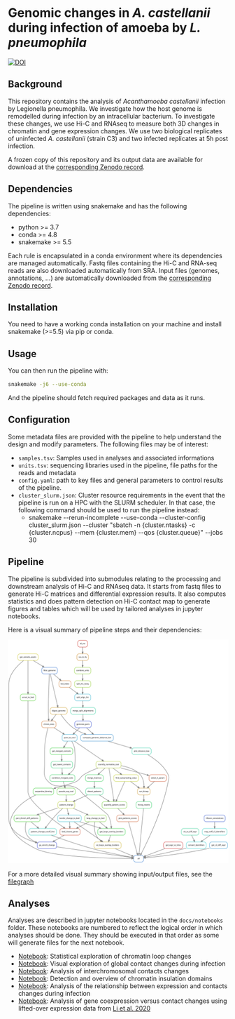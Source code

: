 # Genomic changes in _A. castellanii_ during infection of amoeba by _L. pneumophila_


[![DOI](https://zenodo.org/badge/DOI/10.5281/zenodo.5541742.svg)](https://doi.org/10.5281/zenodo.5541742)


## Background

This repository contains the analysis of _Acanthamoeba castellanii_ infection by Legionella pneumophila.
We investigate how the host genome is remodelled during infection by an intracellular bacterium. To investigate these changes, we use Hi-C and RNAseq to measure both 3D changes in chromatin and gene expression changes. We use two biological replicates of uninfected _A. castellanii_ (strain C3) and two infected replicates at 5h post infection.

A frozen copy of this repository and its output data are available for download at the [corresponding Zenodo record](https://doi.org/10.5281/zenodo.5507417).

## Dependencies

The pipeline is written using snakemake and has the following dependencies:

* python >= 3.7
* conda >= 4.8
* snakemake >= 5.5

Each rule is encapsulated in a conda environment where its dependencies are managed automatically.
Fastq files containing the Hi-C and RNA-seq reads are also downloaded automatically from SRA. Input files (genomes, annotations, ...) are automatically downloaded from the [corresponding Zenodo record](https://doi.org/10.5281/zenodo.5507417).

## Installation

You need to have a working conda installation on your machine and install snakemake (>=5.5) via pip or conda.

## Usage

You can then run the pipeline with:

```sh
snakemake -j6 --use-conda
```
And the pipeline should fetch required packages and data as it runs.

## Configuration

Some metadata files are provided with the pipeline to help understand the design and modify parameters. The following files may be of interest:

* `samples.tsv`: Samples used in analyses and associated informations
* `units.tsv`: sequencing libraries used in the pipeline, file paths for the reads and metadata
* `config.yaml`: path to key files and general parameters to control results of the pipeline.
* `cluster_slurm.json`: Cluster resource requirements in the event that the pipeline is run on a HPC with the SLURM scheduler. In that case, the following command should be used to run the pipeline instead:
  + snakemake --rerun-incomplete --use-conda --cluster-config cluster_slurm.json --cluster "sbatch -n {cluster.ntasks} -c {cluster.ncpus} --mem {cluster.mem} --qos {cluster.queue}" --jobs 30

## Pipeline

The pipeline is subdivided into submodules relating to the processing and downstream analysis of Hi-C and RNAseq data. It starts from fastq files to generate Hi-C matrices and differential expression results. It also computes statistics and does pattern detection on Hi-C contact map to generate figures and tables which will be used by tailored analyses in jupyter notebooks.

Here is a visual summary of pipeline steps and their dependencies:

![](docs/img/rulegraph.svg)

For a more detailed visual summary showing input/output files, see the [filegraph](docs/img/filegraph.svg)

## Analyses

Analyses are described in jupyter notebooks located in the `docs/notebooks` folder. These notebooks are numbered to reflect the logical order in which analyses should be done. They should be executed in that order as some will generate files for the next notebook.

* [Notebook](docs/notebooks/01_diff_contacts_annot.ipynb): Statistical exploration of chromatin loop changes
* [Notebook](docs/notebooks/02_diff_contacts_viz.ipynb): Visual exploration of global contact changes during infection
* [Notebook](docs/notebooks/03_interchrom_contacts.ipynb): Analysis of interchromosomal contacts changes
* [Notebook](docs/notebooks/04_domains_analyses.ipynb): Detection and overview of chromatin insulation domains
* [Notebook](docs/notebooks/05_infection_contacts_diff_expr.ipynb): Analysis of the relationship between expression and contacts changes during infection
* [Notebook](docs/notebooks/06_Li2020_liftover_c3_infection_contacts_coexpr.ipynb): Analysis of gene coexpression versus contact changes using lifted-over expression data from [Li et al. 2020](https://www.frontiersin.org/articles/10.3389/fcimb.2020.00428/full)

